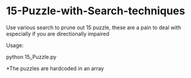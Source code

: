 # 15-Puzzle-with-Search-techniques
Use various search to prune out 15 puzzle, these are a pain to deal with especially if you are directionally impaired


Usage: 

python 15_Puzzle.py 

*The puzzles are hardcoded in an array